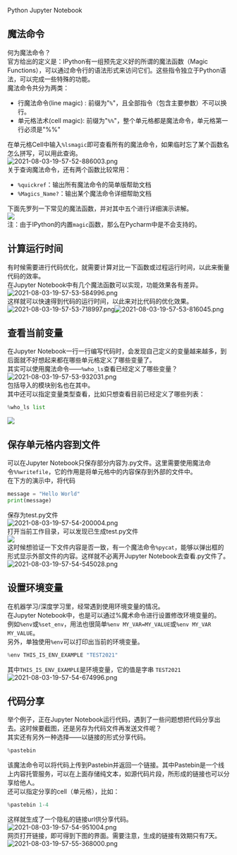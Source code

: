 Python Jupyter Notebook
<a name="lZs40"></a>
## 魔法命令
何为魔法命令？<br />官方给出的定义是：IPython有一组预先定义好的所谓的魔法函数（Magic Functions），可以通过命令行的语法形式来访问它们。这些指令独立于Python语法，可以完成一些特殊的功能。<br />魔法命令共分为两类：

- 行魔法命令(line magic) : 前缀为"`%`"，且全部指令（包含主要参数）不可以换行。
- 单元格法术(cell magic): 前缀为"`%%`"，整个单元格都是魔法命令，单元格第一行必须是"%%"

在单元格Cell中输入`%lsmagic`即可查看所有的魔法命令，如果临时忘了某个函数名怎么拼写，可以用此查询。<br />![2021-08-03-19-57-52-886003.png](./img/1627991990180-da85ce2c-d6f5-4dec-b136-ba1faa8a851e.png)<br />关于查询魔法命令，还有两个函数比较常用：

- `%quickref`：输出所有魔法命令的简单版帮助文档
- `%Magics_Name?`：输出某个魔法命令详细帮助文档

下面先罗列一下常见的魔法函数，并对其中五个进行详细演示讲解。<br />![](./img/1627991952422-9fa71c99-d8e5-429f-883a-9ff1200e04d2.webp)<br />注：由于IPython的内置`magic`函数，那么在Pycharm中是不会支持的。
<a name="oSVgP"></a>
## 计算运行时间
有时候需要进行代码优化，就需要计算对比一下函数或过程运行时间，以此来衡量代码的效率。<br />在Jupyter Notebook中有几个魔法函数可以实现，功能效果各有差异。<br />![2021-08-03-19-57-53-584996.png](./img/1627992562370-a857be53-8d92-4305-aac8-12c77ba41ba5.png)<br />这样就可以快速得到代码的运行时间，以此来对比代码的优化效果。<br />![2021-08-03-19-57-53-718997.png](./img/1627992575535-110ffc10-a144-47af-8960-300bd31fdccb.png)![2021-08-03-19-57-53-816045.png](./img/1627992575542-a0750452-aac2-4d83-bafc-4ec56ebc9dbf.png)
<a name="AjjY1"></a>
## 查看当前变量
在Jupyter Notebook一行一行编写代码时，会发现自己定义的变量越来越多，到后面就不好想起来都在哪些单元格定义了哪些变量了。<br />其实可以使用魔法命令——`%who_ls`查看已经定义了哪些变量？<br />![2021-08-03-19-57-53-932031.png](./img/1627992595386-4e93d75b-d62c-46c3-8c41-423879d4edb5.png)<br />包括导入的模块别名也在其中。<br />其中还可以指定变量类型查看，比如只想查看目前已经定义了哪些列表：
```python
%who_ls list
```
![](./img/1627991952962-fcb5e7cf-adcd-417f-b8a2-1adff9866c78.webp)
<a name="cMXbJ"></a>
## 保存单元格内容到文件
可以在Jupyter Notebook只保存部分内容为.py文件。这里需要使用魔法命令`%%writefile`，它的作用是将单元格中的内容保存到外部的文件中。<br />在下方的演示中，将代码
```python
message = "Hello World"
print(message)
```
保存为test.py文件<br />![2021-08-03-19-57-54-200004.png](./img/1627992642299-fe2c777b-8fcd-4741-a589-fc8f24825f79.png)<br />打开当前工作目录，可以发现已生成test.py文件<br />![](./img/1627991953662-e7072746-c257-4f45-84bb-a7b2f1b6e770.webp)<br />这时候想验证一下文件内容是否一致，有一个魔法命令`%pycat`，能够以弹出框的形式显示外部文件的内容。这样就不必离开Jupyter Notebook去查看.py文件了。<br />![2021-08-03-19-57-54-545028.png](./img/1627992661926-46acbd05-54ea-4eb0-a124-2e0a04d1a8c4.png)
<a name="sUB2n"></a>
## 设置环境变量
在机器学习/深度学习里，经常遇到使用环境变量的情况。<br />在Jupyter Notebook中，也是可以通过%魔术命令进行设置修改环境变量的。<br />例如`%env`或`%set_env`，用法也很简单`%env MY_VAR=MY_VALUE`或`%env MY_VAR MY_VALUE`。<br />另外，单独使用`%env`可以打印出当前的环境变量。
```python
%env THIS_IS_ENV_EXAMPLE "TEST2021"
```
其中`THIS_IS_ENV_EXAMPLE`是环境变量，它的值是字串 `TEST2021`<br />![2021-08-03-19-57-54-674996.png](./img/1627992699923-ea7559a4-163c-46d5-b78d-44f59340b838.png)
<a name="T8S6R"></a>
## 代码分享
举个例子，正在Jupyter Notebook运行代码，遇到了一些问题想把代码分享出去。这时候要截图，还是另存为代码文件再发送文件呢？<br />其实还有另外一种选择——以链接的形式分享代码。
```python
%pastebin
```
该魔法命令可以将代码上传到Pastebin并返回一个链接。其中Pastebin是一个线上内容托管服务，可以在上面存储纯文本，如源代码片段，所形成的链接也可以分享给他人。<br />还可以指定分享的cell（单元格），比如：
```python
%pastebin 1-4
```
这样就生成了一个隐私的链接url供分享代码。<br />![2021-08-03-19-57-54-951004.png](./img/1627992738841-629a3e87-0543-400c-a1ce-5ef252dee3aa.png)<br />网页打开链接，即可得到下图的界面。需要注意，生成的链接有效期只有7天。<br />![2021-08-03-19-57-55-368000.png](./img/1627992750752-5430f925-5b0c-4c75-9155-17bbaaaf7a16.png)
